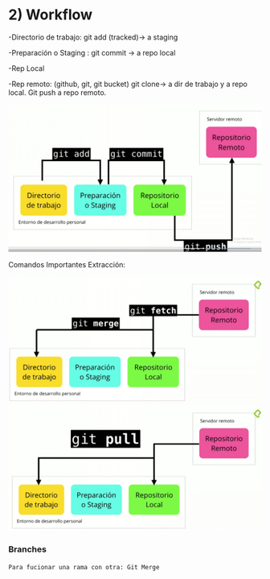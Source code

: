# 2) Workflow 
-Directorio de trabajo: git add (tracked)-> a staging

-Preparación o Staging : git commit -> a repo local

-Rep Local

-Rep remoto: (github, git, git bucket) git clone-> a dir de trabajo y a repo local. Git push a repo remoto.


![alt text](image.png)

Comandos Importantes Extracción:

![alt text](image-1.png)
![alt text](image-2.png)

### Branches
    Para fucionar una rama con otra: Git Merge